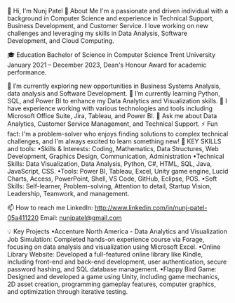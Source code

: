 👋 Hi, I'm Nunj Patel
🚀 About Me
I'm a passionate and driven individual with a background in Computer Science and experience in Technical Support, Business Development, and Customer Service. 
I love working on new challenges and leveraging my skills in Data Analysis, Software Development, and Cloud Computing.

🎓 Education
    Bachelor of Science in Computer Science
    Trent University
    January 2021 – December 2023, Dean's Honour Award for academic performance.

🔭 I’m currently exploring new opportunities in Business Systems Analysis, data analysis and Software Development.
🌱 I’m currently learning Python, SQL, and Power BI to enhance my Data Analytics and Visualization skills.
💼 I have experience working with various technologies and tools including Microsoft Office Suite, Jira, Tableau, and Power BI.
💬 Ask me about Data Analytics, Customer Service Management, and Technical Support.
⚡ Fun fact: I'm a problem-solver who enjoys finding solutions to complex technical challenges, and I'm always excited to learn something new!
🔧 KEY SKILLS and tools:
                •Skills & Interests: Coding, Mathematics, Data Structures, Web Development, Graphics Design, Communication, Administration
                •Technical Skills: Data Visualization, Data Analysis, Python, C#, HTML, SQL, Java, JavaScript, CSS.
                •Tools: Power BI, Tableau, Excel, Unity game engine, Lucid Charts, Access, PowerPoint, Shell, VS Code, GitHub, Eclipse, POS.
                •Soft Skills: Self-learner, Problem-solving, Attention to detail, Startup Vision, Leadership, Teamwork, and management.


📫 How to reach me
LinkedIn: http://www.linkedin.com/in/nunj-patel-05a411220
Email: nunjpatel@gmail.com

💡 Key Projects
•Accenture North America - Data Analytics and Visualization Job Simulation: Completed hands-on experience course via Forage, focusing on data analysis and visualization using Microsoft Excel.
•Online Library Website: Developed a full-featured online library like Kindle, including front-end and back-end development, user authentication, secure password hashing, and SQL database management.
•Flappy Bird Game: Designed and developed a game using Unity, including game mechanics, 2D asset creation, programming gameplay features, computer graphics, and optimization through iterative testing.
